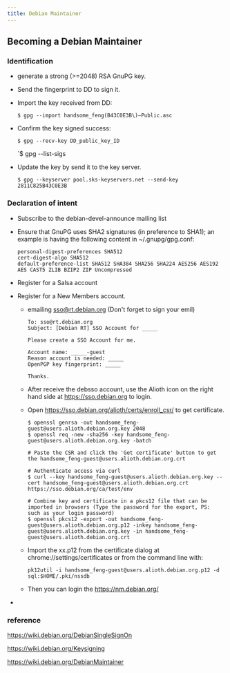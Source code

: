 ```yaml
---
title: Debian Maintainer
---
```


## Becoming a Debian Maintainer

### Identification

* generate a strong (>=2048) RSA GnuPG key.

* Send the fingerprint to DD to sign it. 

* Import the key received from DD:

  `$ gpg --import handsome_feng(B43C0E3B\)–Public.asc`

* Confirm the key signed success:

  `$ gpg --recv-key DD_public_key_ID`

  `$ gpg --list-sigs

* Update the key by send it to the key server.

  `$ gpg --keyserver pool.sks-keyservers.net --send-key 2811C825B43C0E3B`

### Declaration of intent

* Subscribe to the debian-devel-announce mailing list

* Ensure that GnuPG uses SHA2 signatures (in preference to SHA1); an example is having the following content in ~/.gnupg/gpg.conf:

  ```
  personal-digest-preferences SHA512
  cert-digest-algo SHA512
  default-preference-list SHA512 SHA384 SHA256 SHA224 AES256 AES192 AES CAST5 ZLIB BZIP2 ZIP Uncompressed
  ```

* Register for a Salsa account

* Register for a New Members account.

  * emailing  sso@rt.debian.org (Don't forget to sign your emil)

    ```
    To: sso@rt.debian.org
    Subject: [Debian RT] SSO Account for _____
    
    Please create a SSO Account for me.
    
    Account name: _____-guest
    Reason account is needed: _____
    OpenPGP key fingerprint: _____
    
    Thanks.
    ```

  * After receive the debsso account, use the Alioth icon on the right hand side at https://sso.debian.org to login.

  * Open https://sso.debian.org/alioth/certs/enroll_csr/ to get certificate.

    ```shell
    $ openssl genrsa -out handsome_feng-guest@users.alioth.debian.org.key 2048
    $ openssl req -new -sha256 -key handsome_feng-guest@users.alioth.debian.org.key -batch
    
    # Paste the CSR and click the 'Get certificate' button to get the handsome_feng-guest@users.alioth.debian.org.crt
    
    # Authenticate access via curl
    $ curl --key handsome_feng-guest@users.alioth.debian.org.key --cert handsome_feng-guest@users.alioth.debian.org.crt https://sso.debian.org/ca/test/env
    
    # Combine key and certificate in a pkcs12 file that can be imported in browsers (Type the password for the export, PS: such as your login password)
    $ openssl pkcs12 -export -out handsome_feng-guest@users.alioth.debian.org.p12 -inkey handsome_feng-guest@users.alioth.debian.org.key -in handsome_feng-guest@users.alioth.debian.org.crt
    ```

  * Import the xx.p12 from the certificate dialog at chrome://settings/certificates or from the command line with:

    ```
    pk12util -i handsome_feng-guest@users.alioth.debian.org.p12 -d sql:$HOME/.pki/nssdb
    ```

  * Then you can login the https://nm.debian.org/

* 

### reference

https://wiki.debian.org/DebianSingleSignOn

https://wiki.debian.org/Keysigning

https://wiki.debian.org/DebianMaintainer